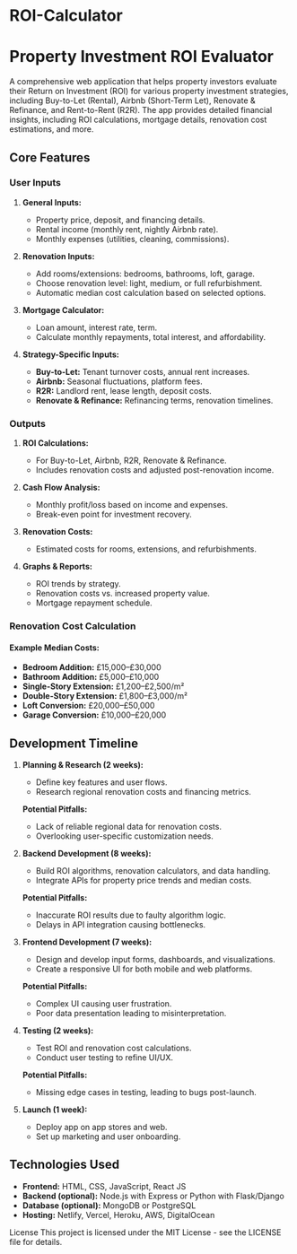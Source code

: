 # ROI-Calculator
# Property Investment ROI Evaluator

A comprehensive web application that helps property investors evaluate their Return on Investment (ROI) for various property investment strategies, including Buy-to-Let (Rental), Airbnb (Short-Term Let), Renovate & Refinance, and Rent-to-Rent (R2R). The app provides detailed financial insights, including ROI calculations, mortgage details, renovation cost estimations, and more.

## Core Features

### User Inputs

1. **General Inputs:**
    - Property price, deposit, and financing details.
    - Rental income (monthly rent, nightly Airbnb rate).
    - Monthly expenses (utilities, cleaning, commissions).

2. **Renovation Inputs:**
    - Add rooms/extensions: bedrooms, bathrooms, loft, garage.
    - Choose renovation level: light, medium, or full refurbishment.
    - Automatic median cost calculation based on selected options.

3. **Mortgage Calculator:**
    - Loan amount, interest rate, term.
    - Calculate monthly repayments, total interest, and affordability.

4. **Strategy-Specific Inputs:**
    - **Buy-to-Let:** Tenant turnover costs, annual rent increases.
    - **Airbnb:** Seasonal fluctuations, platform fees.
    - **R2R:** Landlord rent, lease length, deposit costs.
    - **Renovate & Refinance:** Refinancing terms, renovation timelines.

### Outputs

1. **ROI Calculations:**
    - For Buy-to-Let, Airbnb, R2R, Renovate & Refinance.
    - Includes renovation costs and adjusted post-renovation income.

2. **Cash Flow Analysis:**
    - Monthly profit/loss based on income and expenses.
    - Break-even point for investment recovery.

3. **Renovation Costs:**
    - Estimated costs for rooms, extensions, and refurbishments.

4. **Graphs & Reports:**
    - ROI trends by strategy.
    - Renovation costs vs. increased property value.
    - Mortgage repayment schedule.

### Renovation Cost Calculation

#### Example Median Costs:
- **Bedroom Addition:** £15,000–£30,000
- **Bathroom Addition:** £5,000–£10,000
- **Single-Story Extension:** £1,200–£2,500/m²
- **Double-Story Extension:** £1,800–£3,000/m²
- **Loft Conversion:** £20,000–£50,000
- **Garage Conversion:** £10,000–£20,000

## Development Timeline

1. **Planning & Research (2 weeks):**
    - Define key features and user flows.
    - Research regional renovation costs and financing metrics.

    **Potential Pitfalls:**
    - Lack of reliable regional data for renovation costs.
    - Overlooking user-specific customization needs.

2. **Backend Development (8 weeks):**
    - Build ROI algorithms, renovation calculators, and data handling.
    - Integrate APIs for property price trends and median costs.

    **Potential Pitfalls:**
    - Inaccurate ROI results due to faulty algorithm logic.
    - Delays in API integration causing bottlenecks.

3. **Frontend Development (7 weeks):**
    - Design and develop input forms, dashboards, and visualizations.
    - Create a responsive UI for both mobile and web platforms.

    **Potential Pitfalls:**
    - Complex UI causing user frustration.
    - Poor data presentation leading to misinterpretation.

4. **Testing (2 weeks):**
    - Test ROI and renovation cost calculations.
    - Conduct user testing to refine UI/UX.

    **Potential Pitfalls:**
    - Missing edge cases in testing, leading to bugs post-launch.

5. **Launch (1 week):**
    - Deploy app on app stores and web.
    - Set up marketing and user onboarding.

## Technologies Used

- **Frontend:** HTML, CSS, JavaScript, React JS
- **Backend (optional):** Node.js with Express or Python with Flask/Django
- **Database (optional):** MongoDB or PostgreSQL
- **Hosting:** Netlify, Vercel, Heroku, AWS, DigitalOcean

License
This project is licensed under the MIT License - see the LICENSE file for details.


